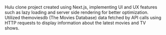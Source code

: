 Hulu clone project created using Next.js, implementing UI and UX features such as lazy loading and server side rendering for better optimization. Utilized themoviesdb (The Movies Database) data fetched by API calls using HTTP requests to display information about the latest movies and TV shows.
